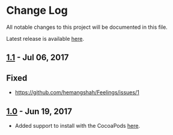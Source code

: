 # Change Log

All notable changes to this project will be documented in this file.

Latest release is available [here](https://github.com/hemangshah/Feelings/releases/latest).

## [1.1](https://github.com/hemangshah/Feelings/releases/tag/1.1) - Jul 06, 2017
## Fixed 
- https://github.com/hemangshah/Feelings/issues/1

## [1.0](https://github.com/hemangshah/Feelings/releases/tag/1.0) - Jun 19, 2017
- Added support to install with the CocoaPods [here](https://cocoapods.org/pods/FeelingsView).
